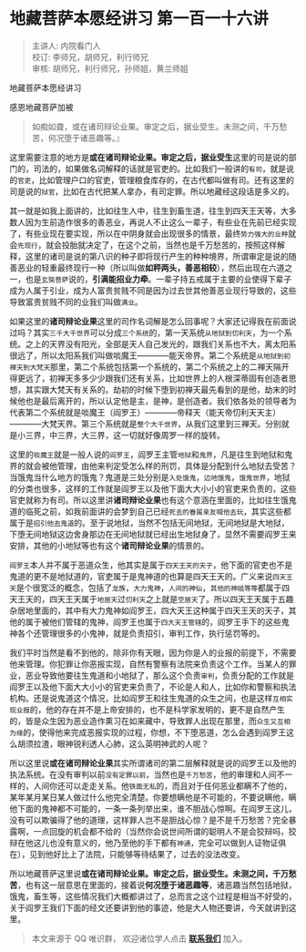# 地藏菩萨本愿经讲习 第一百一十六讲

> 主讲人: 内院看门人 <br />
> 校订: 李师兄，胡师兄，利行师兄 <br />
> 审核: 胡师兄，利行师兄，孙师姐，黄兰师姐 <br />

地藏菩萨本愿经讲习

感恩地藏菩萨加被

> 如痴如聋，或在诸司辩论业果。审定之后，据业受生。未测之间，千万愁苦，何况堕于诸恶趣等。』

这里需要注意的地方是**或在诸司辩论业果。审定之后，据业受生**这里的司是说的部门的，司法的，如果做名词解释的话就是官吏的。比如我们一般讲的`有司`，就是说的`官吏`，比如管理户口的官吏，管理粮食库存的，在古代都叫做有司。还有这里的司是说的`狱官`，比如在古代把某人拿办，有司定罪。所以地藏经这段话是多义的。

其一就是如我上面讲的，比如往生人中，往生到畜生道，往生到四天王天等，大多数人因为生前造作很多的善恶业，再说人不止这么一辈子，有些业在先前已经实现了，有些业现在要实现，所以在中阴身就会出现很多的情景，最终`势力强大的业种`就会`先现行`，就会投胎就决定了，在这个之前，当然也是千万愁苦的，按照这样解释，这里的诸司是说的第八识的种子即将现行产生的种种境界，所谓审定是说的随善恶业的轻重最终现行一种（所以叫做**如秤两头，善恶相较**），然后出现在六道之一，也是`玄奘菩萨`说的，**引满能招业力牵**。一辈子持五戒属于主要的业使得下辈子成为人属于引业，成为人富贵贫贱不同是因为过去世其他善恶业现行导致的，这些导致富贵贫贱不同的业我们叫做`满业`。

如果这里的**诸司辩论业果**这里的司作名词解是怎么回事呢？大家还记得我在前面说过吗？其实`三千大千世界`可以分成`三个系统`的，第一天系统`从地狱到忉利天`，为一个系统。之上的天界没有阳光，全部是天人自己发光的，跟我们关系也不大，离太阳系很远了，所以太阳系我们叫做啖魔王————能天帝界。第二个系统是`从地狱到初禅天到大梵天`那里，第二个系统包括第一个系统的，第二个系统之上的二禅天隔开得更远了，初禅天多多少少跟我们还有关系，比如世界上的人根深蒂固有创造者思想，其实跟大梵天有关系的。劫初的时候下堕到初禅天最先看到的是他，劫末的时候他也是最后离开的，所以认定他是主，是神，是创造者。我们依各处的领导者为代表第二个系统就是啖魔王（阎罗王）————帝释天（能天帝忉利天天主）————大梵天界。第三个系统就是`整个大千世界`，从我们这里到三禅天。分别就是小三界，中三界，大三界，这一切就好像周罗一样的旋转。

这里的`啖魔王`就是一般人说的`阎罗王`，阎罗王主管`地狱`和`鬼界`，凡是往生到地狱和鬼界的就会被他管理，由他来判定受怎么样的刑罚，具体是分配到什么地狱去受苦？当饿鬼当什么地方的饿鬼？鬼道是三处分别是`入处饿鬼`，`边地饿鬼`，`饿鬼世界`，地狱的分类也很多，这样的工作就是阎罗王以及他下面大大小小的官吏来负责的，这些官吏就称为有司。所以这里讲**诸司辩论业果**也有这个意涵在里面的，比如往生饿鬼道的临死之前，如我前面讲的会梦到自己已经`死去的眷属亲友喊他去玩`，其实这些都属于是`招引他去鬼道`的。至于说地狱，当然不包括无间地狱，无间地狱是大地狱，下堕无间地狱这边舍身那边在无间地狱就已经出生地狱身了，显然不需要阎罗王来安排，其他的小地狱等也有这个**诸司辩论业果**的情景的。

`阎罗王`本人并不属于恶道众生，他其实是属于`四天王天的天子`，他下面的官吏也不是鬼道的更不是地狱道的，官吏属于是鬼神道的也算是四天王天的。广义来说`四天王天`是个很宽泛的概念，包括了`龙族`，`大力鬼神`，`人间的神仙`，`其他的神祗等等`都属于四天王天的，四天王天属于`地居天`过`忉利天`之上就是`空居天`了。所以四天王天属于五趣杂居地里面的，其中有大力鬼神如阎罗王，四大天王这种属于四天王天的天子，其他的属于被他们管辖的鬼神，阎罗王也属于`四大天王管辖`的，阎罗王手下的这些鬼神各个还管理很多的小鬼神，就是负责招引，审判工作，执行惩罚等的。

我们平时当然是看不到他的，除非你有天眼，因为你是人的业报的前提下，不需要他来管理。你犯罪让你恶报实现，自然有警察有法院来负责这个工作。当某人的罪业，恶业导致他要往生鬼道和小地狱了，那么这个负责`审判`，负责分配的工作就是阎罗王以及他下面大大小小的官吏来负责了，不论是人和人，比如你和警察和执法机构。还是说鬼道这个情况，比如阎罗王和往生鬼道的众生之间，也是这样`互相实现业报`的，他的存在并不是上帝安排的，也不是科学家发明的，更不是自然产生的，皆是众生因为恶业造作熏习在如来藏中，导致罪人出现在那里，而`众生又互相为缘`的，使得他来完成恶报实现的过程，你想，不下堕恶道，怎么会遇到阎罗王这么胡须拉渣，眼神锐利透人心肺，这么英明神武的人呢？

所以这里说**或在诸司辩论业果**其实所谓诸司的第二层解释就是说的阎罗王以及他的执法系统。在没有审判以前`没有定罪以前`，当然也是`千万愁苦`，他的审理和人间不一样的，人间你还可以走走关系。他`铁面无私`的，而且对于任何恶业都瞒不了他的，某年某月某日某人做过什么他完全清楚。你要想瞒他是不可能的，不要说瞒他，瞒他下面的鬼神都不可能的，一条一条列举出来，谁不胆战心惊啊。在阎罗王这儿，没有可以欺骗得了他的道理，这样罪人岂不是胆战心惊？是不是千万愁苦？完全暴露啊，一点回旋的机会都不给的（当然你会说世间所谓的聪明人不是会狡辩吗，狡辩在他这儿也没有意义的，他乃至他的手下都有`神通`，完全可以做到人证物证俱在），见到他好比上了法院，只能够等待结果了，过去的没法改变。

所以地藏菩萨这里说**或在诸司辩论业果。审定之后，据业受生。未测之间，千万愁苦**，也有这一层意思在里面的，接着说**何况堕于诸恶趣等**，诸恶趣当然包括地狱，饿鬼，畜生等，这些情况我们大概都讲过了，总而言之这个过程是相当不好受的，关于阎罗王我们下面的经文还要讲到他的事迹，他是大人物还要讲，今天就讲到这里。

> 本文来源于 QQ 唯识群， 欢迎诸位学人点击 **[联系我们](https://mp.weixin.qq.com/s/lZCfWjmLjgNR165Tx4_bCQ)** 加入。
